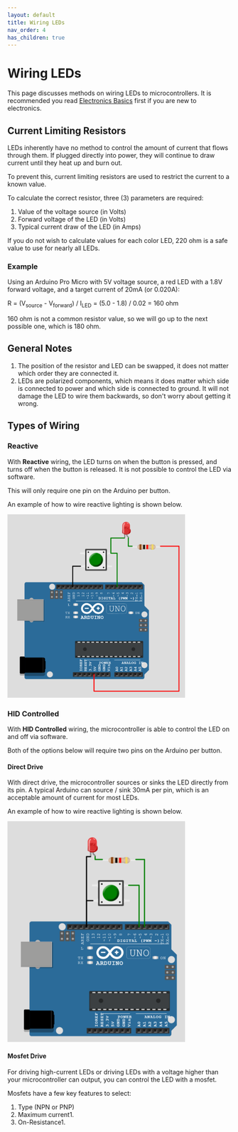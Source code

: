 ```yaml
---
layout: default
title: Wiring LEDs
nav_order: 4
has_children: true
---
```


# Wiring LEDs

This page discusses methods on wiring LEDs to microcontrollers. It is recommended you read [Electronics Basics](./electronics-basics.md) first if you are new to electronics. 

## Current Limiting Resistors

LEDs inherently have no method to control the amount of current that flows through them. If plugged directly into power, they will continue to draw current until they heat up and burn out.

To prevent this, current limiting resistors are used to restrict the current to a known value.

To calculate the correct resistor, three (3) parameters are required:
1. Value of the voltage source (in Volts)
2. Forward voltage of the LED (in Volts)
3. Typical current draw of the LED (in Amps)

If you do not wish to calculate values for each color LED, 220 ohm is a safe value to use for nearly all LEDs. 

### Example

Using an Arduino Pro Micro with 5V voltage source, a red LED with a 1.8V forward voltage, and a target current of 20mA (or 0.020A):

R = (V<sub>source</sub> - V<sub>forward</sub>) / I<sub>LED</sub> = (5.0 - 1.8) / 0.02 = 160 ohm

160 ohm is not a common resistor value, so we will go up to the next possible one, which is 180 ohm. 

## General Notes

1. The position of the resistor and LED can be swapped, it does not matter which order they are connected it.
2. LEDs are polarized components, which means it does matter which side is connected to power and which side is connected to ground. It will not damage the LED to wire them backwards, so don't worry about getting it wrong.

## Types of Wiring

### Reactive

With **Reactive** wiring, the LED turns on when the button is pressed, and turns off when the button is released. It is not possible to control the LED via software.

This will only require one pin on the Arduino per button.

An example of how to wire reactive lighting is shown below.

<img src="./img/led-reactive-wiring.png" width="400" />

### HID Controlled

With **HID Controlled** wiring, the microcontroller is able to control the LED on and off via software.

Both of the options below will require two pins on the Arduino per button. 

#### Direct Drive

With direct drive, the microcontroller sources or sinks the LED directly from its pin. A typical Arduino can source / sink 30mA per pin, which is an acceptable amount of current for most LEDs.

An example of how to wire reactive lighting is shown below.

<img src="./img/led-direct-wiring.png" width="400" />

#### Mosfet Drive

For driving high-current LEDs or driving LEDs with a voltage higher than your microcontroller can output, you can control the LED with a mosfet.

Mosfets have a few key features to select:

1. Type (NPN or PNP)
2. Maximum current1. 
3. On-Resistance1. 